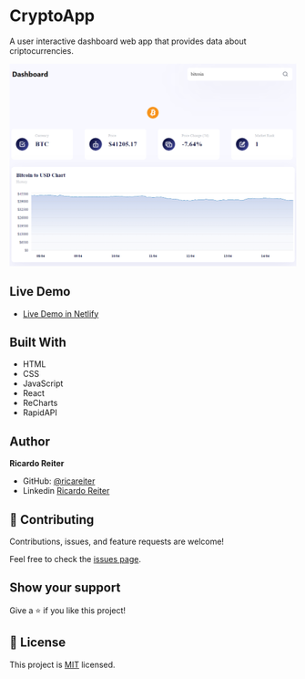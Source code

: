 # CryptoApp

A user interactive dashboard web app that provides data about criptocurrencies.

<p>
    <img src="src/components/icon-img/cryptoapp.png" >
</p>

## Live Demo

- [Live Demo in Netlify](https://crypto-app-graph.netlify.app/)

## Built With

- HTML
- CSS
- JavaScript
- React
- ReCharts
- RapidAPI

## Author

**Ricardo Reiter**

- GitHub: [@ricareiter](https://github.com/ricareiter)
- Linkedin [Ricardo Reiter](https://www.linkedin.com/in/ricardo-reiter-617593231/)

## 🤝 Contributing

Contributions, issues, and feature requests are welcome!

Feel free to check the [issues page](https://github.com/ricareiter/tip-calculator/issues).

## Show your support

Give a ⭐️ if you like this project!

## 📝 License

This project is [MIT](./LICENSE) licensed.
